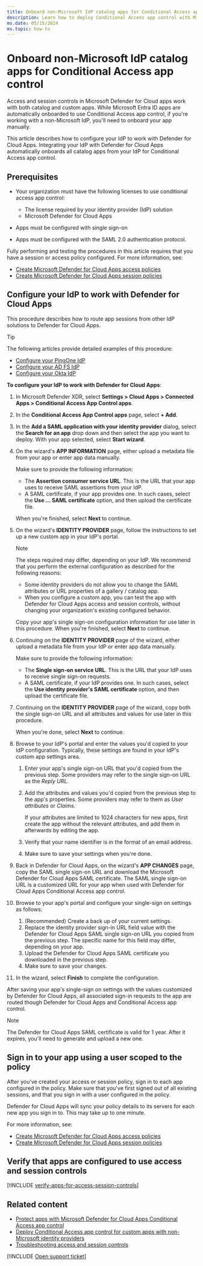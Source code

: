 ```yaml
---
title: Onboard non-Microsoft IdP catalog apps for Conditional Access app control | Microsoft Defender for Cloud Apps
description: Learn how to deploy Conditional Access app control with Microsoft Defender for Cloud Apps, for catalog apps with a non-Microsoft IdP.
ms.date: 05/15/2024
ms.topic: how-to
---
```


# Onboard non-Microsoft IdP catalog apps for Conditional Access app control



Access and session controls in Microsoft Defender for Cloud apps work with both catalog and custom apps. While Microsoft Entra ID apps are automatically onboarded to use Conditional Access app control, if you're working with a non-Microsoft IdP, you'll need to onboard your app manually.

This article describes how to configure your IdP to work with Defender for Cloud Apps. Integrating your IdP with Defender for Cloud Apps automatically onboards all catalog apps from your IdP for Conditional Access app control.

## Prerequisites

- Your organization must have the following licenses to use conditional access app control:

  - The license required by your identity provider (IdP) solution
  - Microsoft Defender for Cloud Apps

- Apps must be configured with single sign-on
- Apps must be configured with the SAML 2.0 authentication protocol.

Fully performing and testing the procedures in this article requires that you have a session or access policy configured. For more information, see:

- [Create Microsoft Defender for Cloud Apps access policies](access-policy-aad.md)
- [Create Microsoft Defender for Cloud Apps session policies](session-policy-aad.md)

## Configure your IdP to work with Defender for Cloud Apps

This procedure describes how to route app sessions from other IdP solutions to Defender for Cloud Apps.

> [!TIP]
> The following articles provide detailed examples of this procedure:
> 
> - [Configure your PingOne IdP](proxy-idp-pingone.md)
> - [Configure your AD FS IdP](proxy-idp-adfs.md)
> - [Configure your Okta IdP](proxy-idp-okta.md)

**To configure your IdP to work with Defender for Cloud Apps**:

1. In Microsoft Defender XDR, select **Settings > Cloud Apps > Connected Apps > Conditional Access App Control apps**.

1. In the **Conditional Access App Control apps** page, select **+ Add**.

1. In the **Add a SAML application with your identity provider** dialog, select the **Search for an app** drop down and then select the app you want to deploy. With your app selected, select **Start wizard**.

1. On the wizard's **APP INFORMATION** page, either upload a metadata file from your app or enter app data manually.

    Make sure to provide the following information:

    - The **Assertion consumer service URL**. This is the URL that your app uses to receive SAML assertions from your IdP.
    - A SAML certificate, if your app provides one. In such cases, select the **Use ... SAML certificate** option, and then upload the certificate file.

    When you're finished, select **Next** to continue.

1. On the wizard's **IDENTITY PROVIDER** page, follow the instructions to set up a new custom app in your IdP's portal.

    > [!NOTE]
    > The steps required may differ, depending on your IdP. We recommend that you perform the external configuration as described for the following reasons:
    >
    > - Some identity providers do not allow you to change the SAML attributes or URL properties of a gallery / catalog app.
    > - When you configure a custom app, you can test the app with Defender for Cloud Apps access and session controls, without changing your organization's existing configured behavior.

    Copy your app's single sign-on configuration information for use later in this procedure. When you're finished, select **Next** to continue.

1. Continuing on the **IDENTITY PROVIDER** page of the wizard, either upload a metadata file from your IdP or enter app data manually.

    Make sure to provide the following information:

    - The **Single sign-on service URL**. This is the URL that your IdP uses to receive single sign-on requests.
    -  A SAML certificate, if your IdP provides one. In such cases, select the **Use identity provider's SAML certificate** option, and then upload the certificate file.

1. Continuing on the **IDENTITY PROVIDER** page of the wizard, copy both the single sign-on URL and all attributes and values for use later in this procedure.

    When you're done, select **Next** to continue.

1. Browse to your IdP's portal and enter the values you'd copied to your IdP configuration. Typically, these settings are found in your IdP's custom app settings area.

    1. Enter your app's single sign-on URL that you'd copied from the previous step. Some providers may refer to the single sign-on URL as the *Reply URL*.

    1. Add the attributes and values you'd copied from the previous step to the app's properties. Some providers may refer to them as *User attributes* or *Claims*.

        If your attributes are limited to 1024 characters for new apps, first create the app without the relevant attributes, and add them in afterwards by editing the app.

    1. Verify that your name identifier is in the format of an email address.

    1. Make sure to save your settings when you're done.

1. Back in Defender for Cloud Apps, on the wizard's **APP CHANGES** page, copy the SAML single sign-on URL and download the Microsoft Defender for Cloud Apps SAML certificate. The SAML single sign-on URL is a customized URL for your app when used with Defender for Cloud Apps Conditional Access app control.

1. Browse to your app's portal and configure your single-sign on settings as follows:

    1. (Recommended) Create a back up of your current settings.
    1. Replace the identity provider sign-in URL field value with the Defender for Cloud Apps SAML single sign-on URL you copied from the previous step. The specific name for this field may differ, depending on your app.
    1. Upload the Defender for Cloud Apps SAML certificate you downloaded in the previous step.
    1. Make sure to save your changes.

1. In the wizard, select **Finish** to complete the configuration.

After saving your app's single-sign on settings with the values customized by Defender for Cloud Apps, all associated sign-in requests to the app are routed though Defender for Cloud Apps and Conditional Access app control.

> [!NOTE]
> The Defender for Cloud Apps SAML certificate is valid for 1 year. After it expires, you'll need to generate and upload a new one.

## Sign in to your app using a user scoped to the policy<a name="sign-in-scoped"></a>

After you've created your access or session policy, sign in to each app configured in the policy. Make sure that you've first signed out of all existing sessions, and that you sign in with a user configured in the policy.

Defender for Cloud Apps will sync your policy details to its servers for each new app you sign in to. This may take up to one minute.

For more information, see:

- [Create Microsoft Defender for Cloud Apps access policies](access-policy-aad.md)
- [Create Microsoft Defender for Cloud Apps session policies](session-policy-aad.md)


## Verify that apps are configured to use access and session controls<a name="portal"></a>

[!INCLUDE [verify-apps-for-access-session-controls](includes/verify-apps-for-access-session-controls.md)]

## Related content

- [Protect apps with Microsoft Defender for Cloud Apps Conditional Access app control](proxy-intro-aad.md)
- [Deploy Conditional Access app control for custom apps with non-Microsoft identity providers](proxy-deployment-any-app-idp.md)
- [Troubleshooting access and session controls](troubleshooting-proxy.md)

[!INCLUDE [Open support ticket](includes/support.md)]
